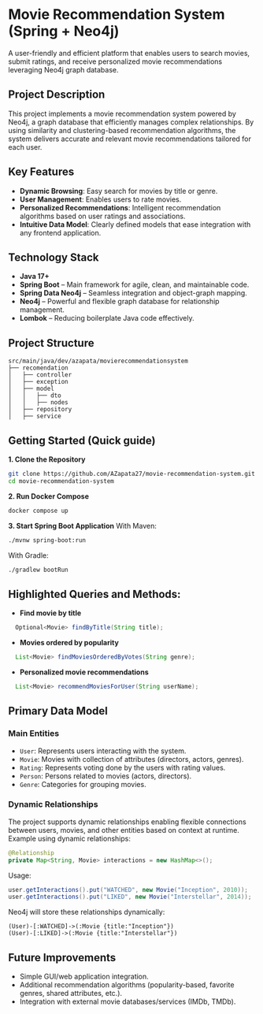#  Movie Recommendation System (Spring + Neo4j)
A user-friendly and efficient platform that enables users to search movies, submit ratings, and receive personalized movie recommendations leveraging Neo4j graph database.

##  Project Description
This project implements a movie recommendation system powered by Neo4j, a graph database that efficiently manages complex relationships. By using similarity and clustering-based recommendation algorithms, the system delivers accurate and relevant movie recommendations tailored for each user.

##  Key Features
- **Dynamic Browsing**: Easy search for movies by title or genre.
- **User Management**: Enables users to rate movies.
- **Personalized Recommendations**: Intelligent recommendation algorithms based on user ratings and associations.
- **Intuitive Data Model**: Clearly defined models that ease integration with any frontend application.

##  Technology Stack
- **Java 17+**
- **Spring Boot** – Main framework for agile, clean, and maintainable code.
- **Spring Data Neo4j** – Seamless integration and object-graph mapping.
- **Neo4j** – Powerful and flexible graph database for relationship management.
- **Lombok** – Reducing boilerplate Java code effectively.

##  Project Structure
```
src/main/java/dev/azapata/movierecommendationsystem
├── recomendation
│   ├── controller
│   ├── exception
│   ├── model
│   │   ├── dto
│   │   ├── nodes
│   ├── repository
│   ├── service
```

## Getting Started (Quick guide)
**1. Clone the Repository**
``` sh
git clone https://github.com/AZapata27/movie-recommendation-system.git
cd movie-recommendation-system
```
**2. Run Docker Compose**
``` sh
docker compose up
```

**3. Start Spring Boot Application**
With Maven:
``` sh
./mvnw spring-boot:run
```
With Gradle:
``` sh
./gradlew bootRun
```

## Highlighted Queries and Methods:
-  **Find movie by title**
``` java
  Optional<Movie> findByTitle(String title);
```
-  **Movies ordered by popularity**
``` java
  List<Movie> findMoviesOrderedByVotes(String genre);
```
-  **Personalized movie recommendations**
``` java
  List<Movie> recommendMoviesForUser(String userName);
```


## Primary Data Model
### Main Entities
- `User`: Represents users interacting with the system.
- `Movie`: Movies with collection of attributes (directors, actors, genres).
- `Rating`: Represents voting done by the users with rating values.
- `Person`: Persons related to movies (actors, directors).
- `Genre`: Categories for grouping movies.


### Dynamic Relationships
The project supports dynamic relationships enabling flexible connections between users, movies, and other entities based on context at runtime.
Example using dynamic relationships:
``` java
@Relationship
private Map<String, Movie> interactions = new HashMap<>();
```
Usage:
``` java
user.getInteractions().put("WATCHED", new Movie("Inception", 2010));
user.getInteractions().put("LIKED", new Movie("Interstellar", 2014));
```
Neo4j will store these relationships dynamically:
``` cypher
(User)-[:WATCHED]->(:Movie {title:"Inception"})
(User)-[:LIKED]->(:Movie {title:"Interstellar"})
```


## Future Improvements
- Simple GUI/web application integration.
- Additional recommendation algorithms (popularity-based, favorite genres, shared attributes, etc.).
- Integration with external movie databases/services (IMDb, TMDb).
